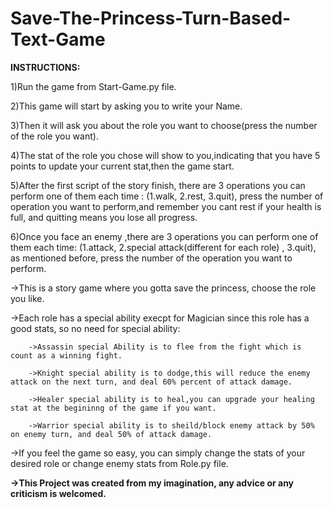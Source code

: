 # Save-The-Princess-Turn-Based-Text-Game
**INSTRUCTIONS:**

1)Run the game from Start-Game.py file.

2)This game will start by asking you to write your Name.

3)Then it will ask you about the role you want to choose(press the number of the role you want).

4)The stat of the role you chose will show to you,indicating that you have 5 points to update your current stat,then the game start.

5)After the first script of the story finish, there are 3 operations you can perform one of them each time : (1.walk, 2.rest, 3.quit), press the number of operation you want to perform,and remember you cant rest if your health is full, and quitting means you lose all progress.

6)Once you face an enemy ,there are 3 operations you can perform one of them each time: (1.attack, 2.special attack(different for each role) , 3.quit), as mentioned before, press the number of the operation you want to perform.


->This is a story game where you gotta save the princess, choose the role you like.

->Each role has a special ability execpt for Magician since this role has a good stats, so no need for special ability:

        ->Assassin special Ability is to flee from the fight which is count as a winning fight.
        
        ->Knight special ability is to dodge,this will reduce the enemy attack on the next turn, and deal 60% percent of attack damage.
        
        ->Healer special ability is to heal,you can upgrade your healing stat at the begininng of the game if you want.
        
        ->Warrior special ability is to sheild/block enemy attack by 50% on enemy turn, and deal 50% of attack damage.
->If you feel the game so easy, you can simply change the stats of your desired role or change enemy stats from Role.py file.


**->This Project was created from my imagination, any advice or any criticism is welcomed.**

